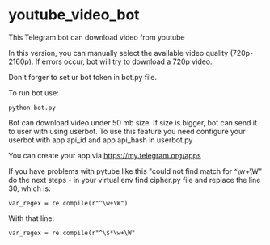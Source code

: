 # youtube_video_bot

This Telegram bot can download video from youtube

In this version, you can manually select the available video quality (720p-2160p).
If errors occur, bot will try to download a 720p video.

Don't forger to set ur bot token in bot.py file.

To run bot use:
```
python bot.py
```

Bot can download video under 50 mb size. If size is bigger, bot can send it to user with using userbot.
To use this feature you need configure your userbot with app api_id and app api_hash in userbot.py

You can create your app via https://my.telegram.org/apps

If you have problems with pytube like this "could not find match for ^\w+\W" do the next steps -
in your virtual env find cipher.py file and replace the line 30, which is:
```
var_regex = re.compile(r"^\w+\W")
```
With that line:
```
var_regex = re.compile(r"^\$*\w+\W"
```
